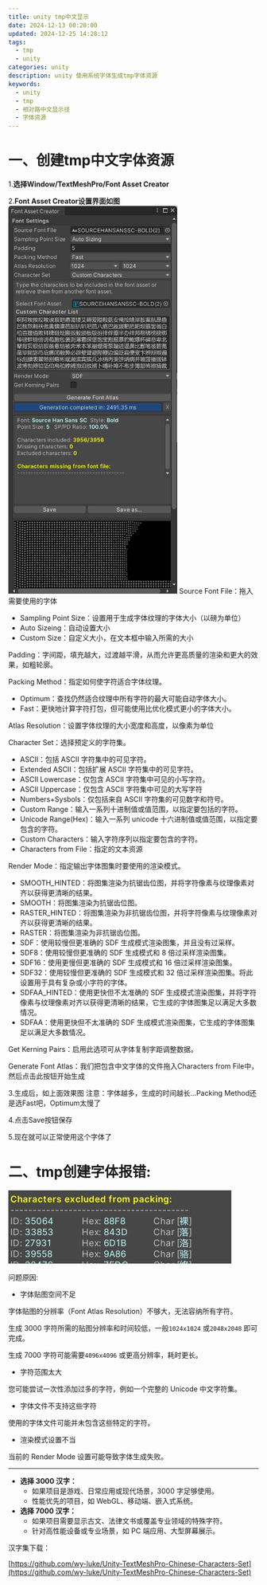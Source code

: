 ```yaml
---
title: unity tmp中文显示
date: 2024-12-13 00:20:00
updated: 2024-12-25 14:28:12
tags: 
  - tmp
  - unity
categories: unity
description: unity 使用系统字体生成tmp字体资源
keywords:
  - unity
  - tmp
  - 相对路中文显示径
  - 字体资源
---
```


# 一、创建tmp中文字体资源

1.**选择Window/TextMeshPro/Font Asset Creator**

2.**Font Asset Creator设置界面如图**
![alt text](unity-tmp中文显示/image-1.png)
Source Font File：拖入需要使用的字体

- Sampling Point Size：设置用于生成字体纹理的字体大小（以磅为单位）
- Auto Sizeing：自动设置大小
- Custom Size：自定义大小，在文本框中输入所需的大小

Padding：字间距，填充越大，过渡越平滑，从而允许更高质量的渲染和更大的效果，如粗轮廓。

Packing Method：指定如何使字符适合字体纹理。

- Optimum：查找仍然适合纹理中所有字符的最大可能自动字体大小。
- Fast：更快地计算字符打包，但可能使用比优化模式更小的字体大小。

Atlas Resolution：设置字体纹理的大小宽度和高度，以像素为单位

Character Set：选择预定义的字符集。

- ASCII：包括 ASCII 字符集中的可见字符。
- Extended ASCII：包括扩展 ASCII 字符集中的可见字符。
- ASCII Lowercase：仅包含 ASCII 字符集中可见的小写字符。
- ASCII Uppercase：仅包含 ASCII 字符集中可见的大写字符
- Numbers+Sysbols：仅包括来自 ASCII 字符集的可见数字和符号。
- Custom Range：输入一系列十进制值或值范围，以指定要包括的字符。
- Unicode Range(Hex)：输入一系列 unicode 十六进制值或值范围，以指定要包含的字符。
- Custom Characters：输入字符序列以指定要包含的字符。
- Characters from File：指定的文本资源

Render Mode：指定输出字体图集时要使用的渲染模式。

- SMOOTH_HINTED：将图集渲染为抗锯齿位图，并将字符像素与纹理像素对齐以获得更清晰的结果。
- SMOOTH：将图集渲染为抗锯齿位图。
- RASTER_HINTED：将图集渲染为非抗锯齿位图，并将字符像素与纹理像素对齐以获得更清晰的结果。
- RASTER：将图集渲染为非抗锯齿位图。
- SDF：使用较慢但更准确的 SDF 生成模式渲染图集，并且没有过采样。
- SDF8：使用较慢但更准确的 SDF 生成模式和 8 倍过采样渲染图集。
- SDF16：使用更慢但更准确的 SDF 生成模式和 16 倍过采样渲染图集。
- SDF32：使用较慢但更准确的 SDF 生成模式和 32 倍过采样渲染图集。将此设置用于具有复杂或小字符的字体。
- SDFAA_HINTED：使用更快但不太准确的 SDF 生成模式渲染图集，并将字符像素与纹理像素对齐以获得更清晰的结果，它生成的字体图集足以满足大多数情况。
- SDFAA：使用更快但不太准确的 SDF 生成模式渲染图集，它生成的字体图集足以满足大多数情况。

Get Kerning Pairs：启用此选项可从字体复制字距调整数据。

Generate Font Atlas：我们把包含中文字体的文件拖入Characters from File中，然后点击此按钮开始生成

3.生成后，如上面效果图
注意：字体越多，生成的时间越长…Packing Method还是选Fast吧，Optimum太慢了

4.点击Save按钮保存

5.现在就可以正常使用这个字体了

# 二、tmp创建字体报错:

![alt text](unity-tmp中文显示/image.png)

问题原因:

* 字体贴图空间不足

字体贴图的分辨率（Font Atlas Resolution）不够大，无法容纳所有字符。

生成 3000 字符所需的贴图分辨率和时间较低，一般`1024x1024` 或`2048x2048` 即可完成。

生成 7000 字符可能需要`4096x4096` 或更高分辨率，耗时更长。

* 字符范围太大

您可能尝试一次性添加过多的字符，例如一个完整的 Unicode 中文字符集。

* 字体文件不支持这些字符

使用的字体文件可能并未包含这些特定的字符。

* 渲染模式设置不当

当前的 Render Mode 设置可能导致字体生成失败。

---

* **选择 3000 汉字：**
  * 如果项目是游戏、日常应用或现代场景，3000 字足够使用。
  * 性能优先的项目，如 WebGL、移动端、嵌入式系统。
* **选择 7000 汉字：**
  * 如果项目需要显示古文、法律文书或覆盖专业领域的特殊字符。
  * 针对高性能设备或专业场景，如 PC 端应用、大型屏幕展示。

汉字集下载：

[https://github.com/wy-luke/Unity-TextMeshPro-Chinese-Characters-Set](https://github.com/wy-luke/Unity-TextMeshPro-Chinese-Characters-Set)

